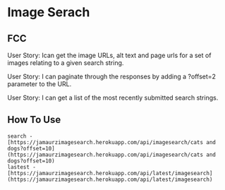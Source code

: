 # Image Serach
## FCC
User Story: Ican get the image URLs, alt text and page urls for a set of images relating to a given search string.
    
User Story: I can paginate through the responses by adding a ?offset=2 parameter to the URL.
    
User Story: I can get a list of the most recently submitted search strings.
            
## How To Use
    search - [https://jamaurzimagesearch.herokuapp.com/api/imagesearch/cats and dogs?offset=10](https://jamaurzimagesearch.herokuapp.com/api/imagesearch/cats and dogs?offset=10)
    lastest - [https://jamaurzimagesearch.herokuapp.com/api/latest/imagesearch](https://jamaurzimagesearch.herokuapp.com/api/latest/imagesearch)
          